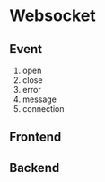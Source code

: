 # Websocket
  
## Event

  1. open
  2. close
  3. error
  4. message
  5. connection

## Frontend

## Backend

